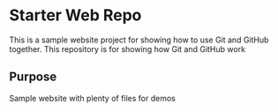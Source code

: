 # Starter Web Repo
This is a sample website project for showing how to use Git and GitHub together.
This repository is for showing how Git and GitHub work

## Purpose

Sample website with plenty of files for demos